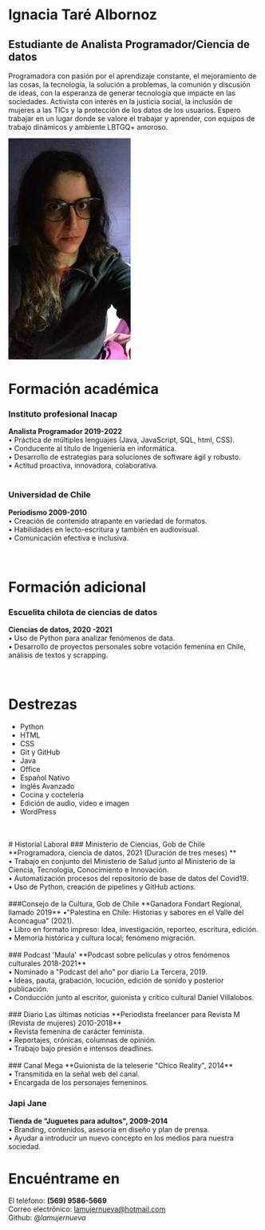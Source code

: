 # Ignacia Taré Albornoz
## Estudiante de Analista Programador/Ciencia de datos
Programadora con pasión por el aprendizaje constante, el mejoramiento de las cosas, la tecnología, la solución a problemas, la comunión y discusión de ideas, con la esperanza de generar tecnología que impacte en las sociedades.
Activista con interés en la justicia social, la inclusión de mujeres a las TICs y la protección de los datos de los usuarios.
Espero trabajar en un lugar donde se valore el trabajar y aprender, con equipos de trabajo dinámicos y ambiente LBTGQ+ amoroso.

![Image](https://github.com/lamujernueva/cv/blob/gh-pages/Captura%20de%20Pantalla%202021-10-26%20a%20la(s)%2021.29.33.png)


# Formación académica
### Instituto profesional Inacap
**Analista Programador 2019-2022**<br> 
• Práctica de múltiples lenguajes (Java, JavaScript, SQL, html, CSS). <br>
• Conducente al título de Ingeniería en informática. <br>
• Desarrollo de estrategias para soluciones de software ágil y robusto. <br>
• Actitud proactiva, innovadora, colaborativa. <br>
<br>
### Universidad de Chile
**Periodismo 2009-2010**<br> 
• Creación de contenido atrapante en variedad de formatos. <br> 
• Habilidades en lecto-escritura y también en audiovisual. <br>
• Comunicación efectiva e inclusiva. <br>
<br>
<br>
# Formación adicional
### Escuelita chilota de ciencias de datos 
**Ciencias de datos, 2020 -2021** <br>
• Uso de Python para analizar fenómenos de data. <br>
• Desarrollo de proyectos personales sobre votación femenina en Chile, análisis de textos y scrapping. <br>
<br>
<br>
# Destrezas
- Python 
- HTML
- CSS
- Git y GitHub
- Java
- Office
- Español Nativo
- Inglés Avanzado
- Cocina y coctelería
- Edición de audio, video e imagen
- WordPress
<br>
<br>
# Historial Laboral
### Ministerio de Ciencias, Gob de Chile
**Programadora, ciencia de datos, 2021 (Duración de tres meses) ** <br>
• Trabajo en conjunto del Ministerio de Salud junto al Ministerio de la Ciencia, Tecnología, Conocimiento e Innovación. <br>
• Automatización procesos del repositorio de base de datos del Covid19. <br>
• Uso de Python, creación de pipelines y GitHub actions. <br>
<br>
###Consejo de la Cultura, Gob de Chile
**Ganadora Fondart Regional, llamado 2019**
•"Palestina en Chile: Historias y sabores en el Valle del Aconcagua" (2021). <br>
• Libro en formato impreso: Idea, investigación, reporteo, escritura, edición. <br>
• Memoria histórica y cultura local; fenómeno migración. <br>
<br>
### Podcast 'Maula'
**Podcast sobre películas y otros fenómenos culturales 2018-2021**<br>
• Nominado a "Podcast del año" por diario La Tercera, 2019.<br>
• Ideas, pauta, grabación, locución, edición de sonido y posterior publicación.<br>
• Conducción junto al escritor, guionista y crítico cultural Daniel Villalobos.<br>
<br>
### Diario Las últimas noticias
**Periodista freelancer para Revista M (Revista de mujeres) 2010-2018**<br>
• Revista femenina de carácter feminista.<br>
• Reportajes, crónicas, columnas de opinión.<br>
• Trabajo bajo presión e intensos deadlines.<br>
<br>
### Canal Mega
**Guionista de la teleserie "Chico Reality", 2014**<br>
• Transmitida en la señal web del canal. <br>
• Encargada de los personajes femeninos. <br>

### Japi Jane
**Tienda de "Juguetes para adultos", 2009-2014** <br>
• Branding, contenidos, asesoría en diseño y plan de prensa. <br>
• Ayudar a introducir un nuevo concepto en los medios para nuestra sociedad. <br>

# Encuéntrame en
El teléfono: **(569) 9586-5669** <br>
Correo electrónico: lamujernueva@hotmail.com <br>
Github: @_lamujernueva_ <br>


